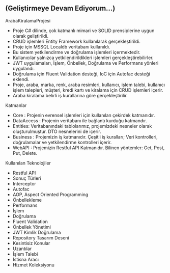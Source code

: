 ## (Geliştirmeye Devam Ediyorum...)
ArabaKiralamaProjesi
<ul>
  <li> Proje C# dilinde, çok katmanlı mimari ve SOLID prensiplerine uygun olarak geliştirildi. </li>
  <li> CRUD işlemleri Entity Framework kullanılarak gerçekleştirildi. </li>
  <li> Proje için MSSQL Localdb veritabanı kullanıldı. </li>
  <li> Bu sistem yetkilendirme ve doğrulama işlemleri içermektedir. </li>
  <li> Kullanıcılar yalnızca yetkilendirildikleri işlemleri gerçekleştirebilirler. </li>
  <li> JWT uygulamaları, İşlem, Önbellek, Doğrulama ve Performans yönleri uygulandı. </li>
  <li> Doğrulama için Fluent Validation desteği, IoC için Autofac desteği eklendi. </li>
  <li> Proje, araba, marka, renk, araba resimleri, kullanıcı, işlem talebi, kullanıcı işlem talepleri, müşteri, kredi kartı ve kiralama için CRUD işlemleri içerir. </li>
  <li> Araba kiralama belirli iş kurallarına göre gerçekleştirilir. </li>
</ul>
Katmanlar
<ul>
  <li> Core : Projenin evrensel işlemleri için kullanılan çekirdek katmanıdır. </li>
  <li> DataAccess : Projenin veritabanı ile bağlantı kurduğu katmandır. </li>
  <li> Entities: Veritabanındaki tablolarımız, projemizdeki nesneler olarak oluşturulmuştur. DTO nesnelerini de içerir. </li>
  <li> Business : Projemizin iş katmanıdır. Çeşitli iş kuralları; Veri kontrolleri, doğrulamalar ve yetkilendirme kontrolleri içerir. </li>
  <li> WebAPI : Projemizin Restful API Katmanıdır. Bilinen yöntemler: Get, Post, Put, Delete. </li>
</ul>
Kullanılan Teknolojiler
<ul>
  <li> Restful API </li>
  <li> Sonuç Türleri </li>
  <li> Interceptor </li>
  <li> Autofac </li>
  <li> AOP, Aspect Oriented Programming </li>
  <li> Önbellekleme </li>
  <li> Performans </li>
  <li> İşlem </li>
  <li> Doğrulama </li>
  <li> Fluent Validation </li>
  <li> Önbellek Yönetimi </li>
  <li> JWT Kimlik Doğrulama </li>
  <li> Repository Tasarım Deseni </li>
  <li> Kesintisiz Konular </li>
  <li> Uzantılar </li>
  <li> İşlem Talebi </li>
  <li> İstisna Aracı </li>
  <li> Hizmet Koleksiyonu </li>
